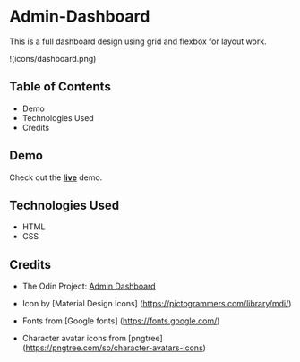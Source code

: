 # Admin-Dashboard
This is a full dashboard design using grid and flexbox for layout work.

!(icons/dashboard.png)

## Table of Contents
- Demo
- Technologies Used
- Credits
## Demo
Check out the [**live**](https://elsiechen.github.io/Admin-Dashboard/
) demo.

## Technologies Used
- HTML
- CSS

## Credits
- The Odin Project: [Admin Dashboard](https://www.theodinproject.com/lessons/node-path-intermediate-html-and-css-admin-dashboard)

- Icon by [Material Design Icons]
(https://pictogrammers.com/library/mdi/)

- Fonts from [Google fonts]
(https://fonts.google.com/)

- Character avatar icons from [pngtree]
(https://pngtree.com/so/character-avatars-icons)